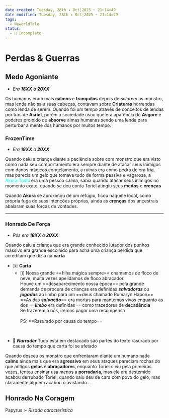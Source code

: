```yaml
---
date created: Tuesday, 28th ✦ Oct┆2025 ➣ 21▫14▫49
date modified: Tuesday, 28th ✦ Oct┆2025 ➣ 21▫14▫49
tags:
  - NeworldTale
status:
  - 📝 Incompleto
---
```


# Perdas & Guerras
## Medo Agoniante
- *Era **18XX** à **20XX***

Os humanos eram mais **calmos** e **tranquilos** depois de *selarem* os monstro, mas lenda não saiu suas cabeças, contavam sobre **Criaturas** horrendas como lenda de serem.
Quando foi um tempo através de conceitos de lendas por trás de **Asriel**, porém a sociedade usou que era aparência de **Asgore** e poderes proibido de **absorve** almas humanas sendo uma lenda para perturbar a mente dos humanos por muitos tempo.

### FrozenTime
- *Era **18XX** à **20XX***

Quando caiu a criança diante a paciência sobre com monstro que era visto como nada seu comportamento era sempre diante de atacar seus inimigos com danos mágicos congelamento, a ruínas era como pedra de era fria, mas parecia um gelo que tomava tudo de forma passiva e vagarosa, a <span style="color:rgb(0, 255, 255)">Akura Toshi</span> era uma pessoa calma, sabia quando atacar seus inimigos no momento exato, quando se deu conta Toriel atingiu seus **medos** e **crenças**

Quando **Akura** se aproximou de um refúgio, ficou naquele local, como própria fuga de suas intenções próprias, ainda as **crenças** dos ancestrais abalaram suas forças de vontades.

----

### Honrado De Força
- *Pós era **18XX** à **20XX***

Quando caiu a criança que era grande conhecido lutador dos punhos massivo era grande escolhido para acha uma criança perdida que acreditam que dizia na **carta**

- ✉️ **Carta**
	- [i] Nossa grande ==filha mágica sempre== chamamos de floco de neve, muita vezes apelidamos de floco abraçador.<br>
	Houve um ==desaparecimento nossa época== pela grande demanda de procura de crianças era definidas ***salvadoras*** ou ***jogadas*** ao limbo para um ==deus chamado Rumaryn Hapon==<br>
	==As das ***salvação***== era mortas para mantemos vivos enquanto as dos ==***limbo*** era definidas== como trazedores de **decadência**<br>
	Se trazerem a nós, iremos pagar uma recompensa<br><br>
	PS: ==Rasurado por causa do tempo==

<br>

- 📜 ***Narrador***
	Tudo está em destacado são partes do texto rasurado por causa do tempo que carta foi se afetado

Quando desceu os monstro que enfrentaram diante um humano nada **calmo** ainda mais que era **agressivo** em seus ataques pareciam rochas do que antigos **gelos** e **abraçadores**, enquanto Toriel o viu pela primeiras vezes, tentou ensinar usa menos a **porradaria**, mas ele era destemido acabou derrubado Toriel, quando saiu deu de cara com povo do gelo, mas claramente alguém acabou o avistando...

## Honrado Na Coragem
Papyrus ➣ *Risada característica*